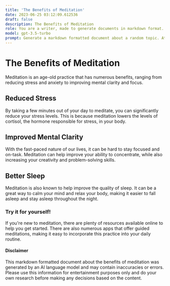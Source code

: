 ```yaml
---
title: 'The Benefits of Meditation'
date: 2023-06-25 03:12:09.612536
draft: false
description: The Benefits of Meditation
role: You are a writer, made to generate documents in markdown format. It is very important that all of the documents you generate are in valid markdown format.
model: gpt-3.5-turbo
prompt: Generate a markdown formatted document about a random topic. At the bottom, include a disclaimer explaining that the document was generated by you. The first line of the document should be the title. Make sure that the entire document is in proper markdown format, using a mix of various tags to make the document visually appealing.
---
```


# The Benefits of Meditation

Meditation is an age-old practice that has numerous benefits, ranging from reducing stress and anxiety to improving mental clarity and focus. 

## Reduced Stress

By taking a few minutes out of your day to meditate, you can significantly reduce your stress levels. This is because meditation lowers the levels of cortisol, the hormone responsible for stress, in your body. 

## Improved Mental Clarity

With the fast-paced nature of our lives, it can be hard to stay focused and on-task. Meditation can help improve your ability to concentrate, while also increasing your creativity and problem-solving skills. 

## Better Sleep

Meditation is also known to help improve the quality of sleep. It can be a great way to calm your mind and relax your body, making it easier to fall asleep and stay asleep throughout the night. 

### Try it for yourself!

If you're new to meditation, there are plenty of resources available online to help you get started. There are also numerous apps that offer guided meditations, making it easy to incorporate this practice into your daily routine. 

#### Disclaimer

This markdown formatted document about the benefits of meditation was generated by an AI language model and may contain inaccuracies or errors. Please use this information for entertainment purposes only and do your own research before making any decisions based on the content.